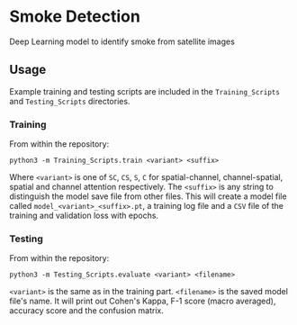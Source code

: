 # Smoke Detection
Deep Learning model to identify smoke from satellite images 

## Usage
Example training and testing scripts are included in the `Training_Scripts` and
`Testing_Scripts` directories.

### Training
From within the repository:

```
python3 -m Training_Scripts.train <variant> <suffix>
```

Where `<variant>` is one of `SC`, `CS`, `S`, `C` for spatial-channel,
channel-spatial, spatial and channel attention respectively. The `<suffix>` is
any string to distinguish the model save file from other files. This will create
a model file called `model_<variant>_<suffix>.pt`, a training log file and a
`CSV` file of the training and validation loss with epochs.

### Testing
From within the repository:

```
python3 -m Testing_Scripts.evaluate <variant> <filename>
```

`<variant>` is the same as in the training part. `<filename>` is the saved model
file's name. It will print out Cohen's Kappa, F-1 score (macro averaged),
accuracy score and the confusion matrix.
